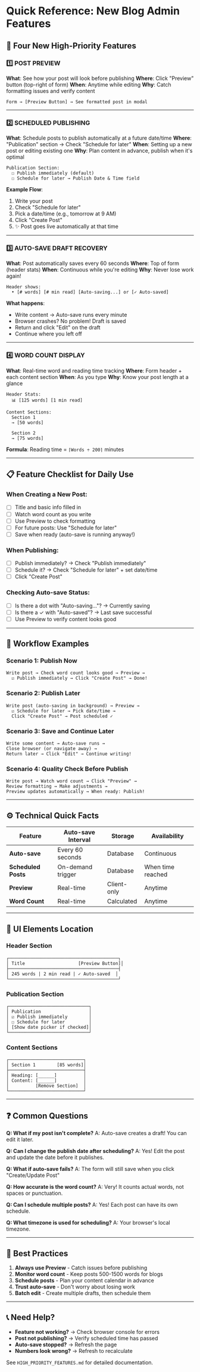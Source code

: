 # Quick Reference: New Blog Admin Features

## 🎯 Four New High-Priority Features

### 1️⃣ **POST PREVIEW**
**What**: See how your post will look before publishing
**Where**: Click "Preview" button (top-right of form)
**When**: Anytime while editing
**Why**: Catch formatting issues and verify content

```
Form → [Preview Button] → See formatted post in modal
```

---

### 2️⃣ **SCHEDULED PUBLISHING**
**What**: Schedule posts to publish automatically at a future date/time
**Where**: "Publication" section → Check "Schedule for later"
**When**: Setting up a new post or editing existing one
**Why**: Plan content in advance, publish when it's optimal

```
Publication Section:
  ☐ Publish immediately (default)
  ☐ Schedule for later → Publish Date & Time field
```

**Example Flow**:
1. Write your post
2. Check "Schedule for later"
3. Pick a date/time (e.g., tomorrow at 9 AM)
4. Click "Create Post"
5. ✨ Post goes live automatically at that time

---

### 3️⃣ **AUTO-SAVE DRAFT RECOVERY**
**What**: Post automatically saves every 60 seconds
**Where**: Top of form (header stats)
**When**: Continuous while you're editing
**Why**: Never lose work again!

```
Header shows:
  • [# words] [# min read] [Auto-saving...] or [✓ Auto-saved]
```

**What happens**:
- Write content → Auto-save runs every minute
- Browser crashes? No problem! Draft is saved
- Return and click "Edit" on the draft
- Continue where you left off

---

### 4️⃣ **WORD COUNT DISPLAY**
**What**: Real-time word and reading time tracking
**Where**: Form header + each content section
**When**: As you type
**Why**: Know your post length at a glance

```
Header Stats:
  📊 [125 words] [1 min read] 

Content Sections:
  Section 1
  → [50 words]
  
  Section 2
  → [75 words]
```

**Formula**: Reading time = `⌈Words ÷ 200⌉` minutes

---

## 📋 Feature Checklist for Daily Use

### When Creating a New Post:
- [ ] Title and basic info filled in
- [ ] Watch word count as you write
- [ ] Use Preview to check formatting
- [ ] For future posts: Use "Schedule for later"
- [ ] Save when ready (auto-save is running anyway!)

### When Publishing:
- [ ] Publish immediately? → Check "Publish immediately"
- [ ] Schedule it? → Check "Schedule for later" + set date/time
- [ ] Click "Create Post"

### Checking Auto-save Status:
- [ ] Is there a dot with "Auto-saving..."? → Currently saving
- [ ] Is there a ✓ with "Auto-saved"? → Last save successful
- [ ] Use Preview to verify content looks good

---

## 🔄 Workflow Examples

### Scenario 1: Publish Now
```
Write post → Check word count looks good → Preview → 
  ☑ Publish immediately → Click "Create Post" → Done!
```

### Scenario 2: Publish Later
```
Write post (auto-saving in background) → Preview → 
  ☑ Schedule for later → Pick date/time → 
  Click "Create Post" → Post scheduled ✓
```

### Scenario 3: Save and Continue Later
```
Write some content → Auto-save runs → 
Close browser (or navigate away) → 
Return later → Click "Edit" → Continue writing!
```

### Scenario 4: Quality Check Before Publish
```
Write post → Watch word count → Click "Preview" → 
Review formatting → Make adjustments → 
Preview updates automatically → When ready: Publish!
```

---

## ⚙️ Technical Quick Facts

| Feature | Auto-save Interval | Storage | Availability |
|---------|------------------|---------|--------------|
| **Auto-save** | Every 60 seconds | Database | Continuous |
| **Scheduled Posts** | On-demand trigger | Database | When time reached |
| **Preview** | Real-time | Client-only | Anytime |
| **Word Count** | Real-time | Calculated | Anytime |

---

## 🎨 UI Elements Location

### Header Section
```
┌─────────────────────────────────────────┐
│ Title                    [Preview Button]│
├─────────────────────────────────────────┤
│ 245 words | 2 min read | ✓ Auto-saved  │
└─────────────────────────────────────────┘
```

### Publication Section
```
┌──────────────────────────────┐
│ Publication                  │
│ ☑ Publish immediately        │
│ ☐ Schedule for later         │
│ [Show date picker if checked]│
└──────────────────────────────┘
```

### Content Sections
```
┌────────────────────────────┐
│ Section 1        [85 words]│
├────────────────────────────┤
│ Heading: [______]          │
│ Content: [______]          │
│          [Remove Section]  │
└────────────────────────────┘
```

---

## ❓ Common Questions

**Q: What if my post isn't complete?**
A: Auto-save creates a draft! You can edit it later.

**Q: Can I change the publish date after scheduling?**
A: Yes! Edit the post and update the date before it publishes.

**Q: What if auto-save fails?**
A: The form will still save when you click "Create/Update Post"

**Q: How accurate is the word count?**
A: Very! It counts actual words, not spaces or punctuation.

**Q: Can I schedule multiple posts?**
A: Yes! Each post can have its own schedule.

**Q: What timezone is used for scheduling?**
A: Your browser's local timezone.

---

## 🚀 Best Practices

1. **Always use Preview** - Catch issues before publishing
2. **Monitor word count** - Keep posts 500-1500 words for blogs
3. **Schedule posts** - Plan your content calendar in advance
4. **Trust auto-save** - Don't worry about losing work
5. **Batch edit** - Create multiple drafts, then schedule them

---

## 📞 Need Help?

- **Feature not working?** → Check browser console for errors
- **Post not publishing?** → Verify scheduled time has passed
- **Auto-save stopped?** → Refresh the page
- **Numbers look wrong?** → Refresh to recalculate

See `HIGH_PRIORITY_FEATURES.md` for detailed documentation.